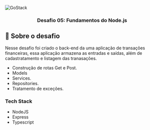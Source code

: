 <img alt="GoStack" src="https://storage.googleapis.com/golden-wind/bootcamp-gostack/header-desafios.png" />

<h3 align="center">
  Desafio 05: Fundamentos do Node.js
</h3>

## :rocket: Sobre o desafio

Nesse desafio foi criado o back-end da uma aplicação de transações financeiras, essa aplicação armazena as entradas e saídas, além de cadastratamento e listagem das tranasações.

- Construção de rotas Get e Post.
- Models
- Services.
- Repositories.
- Tratamento de exceções.

### Tech Stack

- NodeJS
- Express
- Typescript
